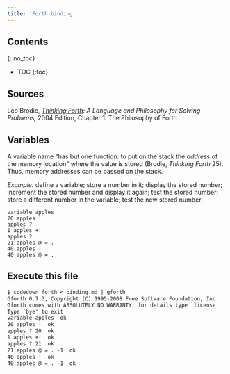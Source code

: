 ```yaml
---
title: 'Forth binding'
---
```


## Contents
{:.no_toc}

* TOC
{:toc}

## Sources

Leo Brodie, *[Thinking Forth]: A Language and Philosophy for Solving 
Problems,* 2004 Edition, Chapter 1: The Philosophy of Forth

[Thinking Forth]: http://thinking-forth.sourceforge.net/

## Variables

A variable name "has but one function: to put on the stack the *address*
of the memory location" where the value is stored (Brodie, *Thinking
Forth* 25). Thus, memory addresses can be passed on the stack.

*Example:* define a variable; store a number in it; display the stored
number; increment the stored number and display it again; test the
stored number; store a different number in the variable; test the new
stored number.

```forth
variable apples
20 apples !
apples ?
1 apples +!
apples ?
21 apples @ = .
40 apples !
40 apples @ = .
```

## Execute this file

```txt
$ codedown forth < binding.md | gforth
Gforth 0.7.3, Copyright (C) 1995-2008 Free Software Foundation, Inc.
Gforth comes with ABSOLUTELY NO WARRANTY; for details type `license'
Type `bye' to exit
variable apples  ok
20 apples !  ok
apples ? 20  ok
1 apples +!  ok
apples ? 21  ok
21 apples @ = . -1  ok
40 apples !  ok
40 apples @ = . -1  ok
```
